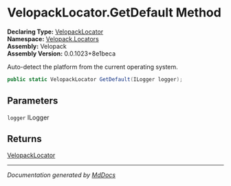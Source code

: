 ﻿<!--  
  <auto-generated>   
    The contents of this file were generated by a tool.  
    Changes to this file may be list if the file is regenerated  
  </auto-generated>   
-->

# VelopackLocator.GetDefault Method

**Declaring Type:** [VelopackLocator](../index.md)  
**Namespace:** [Velopack.Locators](../../index.md)  
**Assembly:** Velopack  
**Assembly Version:** 0.0.1023+8e1beca

Auto\-detect the platform from the current operating system.

```csharp
public static VelopackLocator GetDefault(ILogger logger);
```

## Parameters

`logger`  ILogger

## Returns

[VelopackLocator](../index.md)

___

*Documentation generated by [MdDocs](https://github.com/ap0llo/mddocs)*
